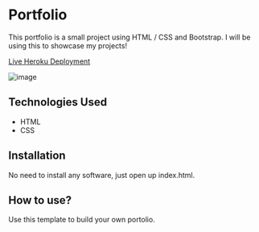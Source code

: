 # Portfolio

This portfolio is a small project using HTML / CSS and Bootstrap. I will be using this to showcase my projects!

[Live Heroku Deployment](https://portfolio-gabriella.herokuapp.com/)

![image](https://user-images.githubusercontent.com/108242839/179285075-2d9662eb-a89c-4ce8-bd1a-c8194ffdc625.png)

## Technologies Used

* HTML
* CSS

## Installation

No need to install any software, just open up index.html.

## How to use?

Use this template to build your own portolio.
